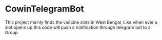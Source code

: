 # CowinTelegramBot
This project mainly finds the vaccine slots in West Bengal, Like when ever a slot opens up this code will push a notification through telegram bot to a Group

